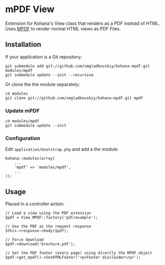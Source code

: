 # mPDF View

Extension for Kohana's View class that renders as a PDF instead of HTML. Uses [MPDF](http://www.mpdf1.com/mpdf/) to render normal HTML views as PDF Files.

## Installation

If your application is a Git repository:

    git submodule add git://github.com/smgladkovskiy/kohana-mpdf.git modules/mpdf
    git submodule update --init --recursive

Or clone the the module separately:

    cd modules
    git clone git://github.com/smgladkovskiy/kohana-mpdf.git mpdf

### Update mPDF

    cd modules/mpdf
    git submodule update --init

### Configuration

Edit `application/bootstrap.php` and add a the module:

    Kohana::modules(array(
        ...
        'mpdf' => 'modules/mpdf',
        ...
    ));

## Usage

Placed in a controller action:

    // Load a view using the PDF extension
    $pdf = View_MPDF::factory('pdf/example');
    
    // Use the PDF as the request response
    $this->response->body($pdf);

    // Force download
    $pdf->download('brochure.pdf');

    // Set the PDF footer (every page) using directly the MPDF object
    $pdf->get_mpdf()->SetHTMLFooter('<p>Footer disclaimer</p>');


    

